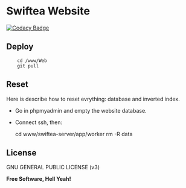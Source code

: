 # Swiftea Website

[![Codacy Badge](https://api.codacy.com/project/badge/Grade/e9b0b1b1cbbf4bfdb51ca94ba5602d1a)](https://app.codacy.com/app/hugo-posnic/Web?utm_source=github.com&utm_medium=referral&utm_content=Swiftea/Web&utm_campaign=Badge_Grade_Dashboard)

## Deploy

        cd /www/Web
        git pull

## Reset

Here is describe how to reset evrything: database and inverted index.

 - Go in phpmyadmin and empty the website database.
 - Connect ssh, then:


    cd www/swiftea-server/app/worker
    rm -R data


License
-------

GNU GENERAL PUBLIC LICENSE (v3)

**Free Software, Hell Yeah!**
